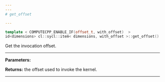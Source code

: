```yaml
---
---
# get_offset

---
```


```cpp
template < COMPUTECPP_ENABLE_IF(offset_t, with_offset)  >
id<dimensions> cl::sycl::item< dimensions, with_offset >::get_offset() const
```


Get the invocation offset. 


---
**Parameters:**

**Returns:** the offset used to invoke the kernel. 

---
